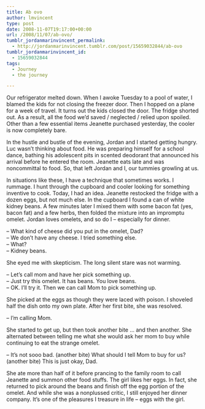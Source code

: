 ```yaml
---
title: Ab ovo
author: lmvincent
type: post
date: 2008-11-07T19:17:00+00:00
url: /2008/11/07/ab-ovo/
tumblr_jordanmarinvincent_permalink:
  - http://jordanmarinvincent.tumblr.com/post/15659032844/ab-ovo
tumblr_jordanmarinvincent_id:
  - 15659032844
tags:
  - Journey
  - the journey

---
```

Our refrigerator melted down. When I awoke Tuesday to a pool of water, I blamed the kids for not closing the freezer door. Then I hopped on a plane for a week of travel. It turns out the kids closed the door. The fridge shorted out. As a result, all the food we&rsquo;d saved / neglected / relied upon spoiled. Other than a few essential items Jeanette purchased yesterday, the cooler is now completely bare.<a name="more"></a>

In the hustle and bustle of the evening, Jordan and I started getting hungry. Luc wasn&rsquo;t thinking about food. He was preparing himself for a school dance, bathing his adolescent pits in scented deodorant that announced his arrival before he entered the room. Jeanette eats late and was noncommittal to food. So, that left Jordan and I, our tummies growling at us.

In situations like these, I have a technique that sometimes works. I rummage. I hunt through the cupboard and cooler looking for something inventive to cook. Today, I had an idea. Jeanette restocked the fridge with a dozen eggs, but not much else. In the cupboard I found a can of white kidney beans. A few minutes later I mixed them with some bacon fat (yes, bacon fat) and a few herbs, then folded the mixture into an impromptu omelet. Jordan loves omelets, and so do I &ndash; especially for dinner.

&ndash; What kind of cheese did you put in the omelet, Dad?  
&ndash; We don&rsquo;t have any cheese. I tried something else.  
&ndash; What?  
&ndash; Kidney beans.

She eyed me with skepticism. The long silent stare was not warming.

&ndash; Let&rsquo;s call mom and have her pick something up.  
&ndash; Just try this omelet. It has beans. You love beans.  
&ndash; OK. I&rsquo;ll try it. Then we can call Mom to pick something up.

She picked at the eggs as though they were laced with poison. I shoveled half the dish onto my own plate. After her first bite, she was resolved.

&ndash; I&rsquo;m calling Mom.

She started to get up, but then took another bite &hellip; and then another. She alternated between telling me what she would ask her mom to buy while continuing to eat the strange omelet.

&ndash; It&rsquo;s not sooo bad. (another bite) What should I tell Mom to buy for us? (another bite) This is just okay, Dad.

She ate more than half of it before prancing to the family room to call Jeanette and summon other food stuffs. The girl likes her eggs. In fact, she returned to pick around the beans and finish off the egg portion of the omelet. And while she was a nonplussed critic, I still enjoyed her dinner company. It&rsquo;s one of the pleasures I treasure in life &ndash; eggs with the girl.

<div class="blogger-post-footer">
  <img loading="lazy" width="1" height="1" src="https://blogger.googleusercontent.com/tracker/9039099668816362935-6558065479214085751?l=jordansjourney2.blogspot.com" alt="" />
</div>